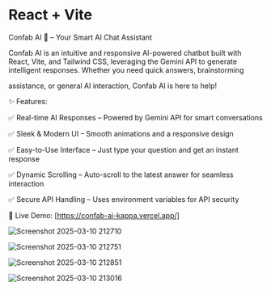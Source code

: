 # React + Vite

Confab AI 🤖 – Your Smart AI Chat Assistant

Confab AI is an intuitive and responsive AI-powered chatbot built with React, Vite, and Tailwind CSS, leveraging the Gemini API to generate intelligent responses. Whether you need quick answers, brainstorming

assistance, or general AI interaction, Confab AI is here to help!

✨ Features:

✅ Real-time AI Responses – Powered by Gemini API for smart conversations

✅ Sleek & Modern UI – Smooth animations and a responsive design

✅ Easy-to-Use Interface – Just type your question and get an instant response

✅ Dynamic Scrolling – Auto-scroll to the latest answer for seamless interaction

✅ Secure API Handling – Uses environment variables for API security

🚀 Live Demo: [https://confab-ai-kappa.vercel.app/]

![Screenshot 2025-03-10 212710](https://github.com/user-attachments/assets/fd61f000-dbcc-473d-8842-23ec42f91481)

![Screenshot 2025-03-10 212751](https://github.com/user-attachments/assets/7ad4b7e1-30f6-413e-88ed-4043fe69ae3d)

![Screenshot 2025-03-10 212851](https://github.com/user-attachments/assets/66cfda38-5771-415f-b14d-37b9b1dd9dbd)

![Screenshot 2025-03-10 213016](https://github.com/user-attachments/assets/d307e532-b0e0-4a93-9a16-f2e9b043579d)



